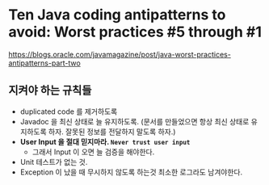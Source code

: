# Ten Java coding antipatterns to avoid: Worst practices #5 through #1

https://blogs.oracle.com/javamagazine/post/java-worst-practices-antipatterns-part-two

## 지켜야 하는 규칙들

- duplicated code 를 제거하도록
- Javadoc 을 최신 상태로 늘 유지하도록. (문서를 만들었으면 항상 최신 상태로 유지하도록 하자. 잘못된 정보를 전달하지 말도록 하자.)
- **User Input 을 절대 믿지마라. `Never trust user input`**
    - 그래서 Input 이 오면 늘 검증을 해야한다.
- Unit 테스트가 없는 것.
- Exception 이 났을 때 무시하지 않도록 하는것 최소한 로그라도 남겨야한다.
